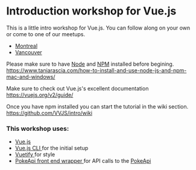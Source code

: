 # Introduction workshop for Vue.js

This is a little intro workshop for Vue.js. You can follow along on your own or come to one of our meetups.

- [Montreal](https://www.meetup.com/Sport-Tech-by-Decathlon/events/251660210/)
- [Vancouver](https://www.meetup.com/Vancity-Vue-js/events/251487811/)

Please make sure to have [Node](https://nodejs.org/) and [NPM](https://www.npmjs.com/) installed before begining.  
https://www.taniarascia.com/how-to-install-and-use-node-js-and-npm-mac-and-windows/

Make sure to check out Vue.js's excellent documentation
https://vuejs.org/v2/guide/

Once you have npm installed you can start the tutorial in the wiki section.  
https://github.com/VVJS/intro/wiki

### This workshop uses:

- [Vue.js](https://vuejs.org/)
- [Vue.js CLI ](https://github.com/vuejs/vue-cli) for the initial setup
- [Vuetify ](https://vuetifyjs.com/) for style
- [PokeApi front end wrapper ](https://github.com/PokeAPI/pokeapi-js-wrapper) for API calls to the [PokeApi](https://pokeapi.co/)
